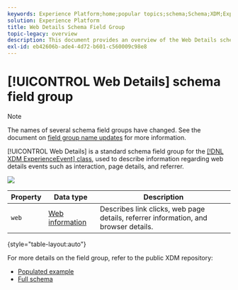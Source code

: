 ```yaml
---
keywords: Experience Platform;home;popular topics;schema;Schema;XDM;ExperienceEvent;fields;schemas;Schemas;Schema design;field group;field group;
solution: Experience Platform
title: Web Details Schema Field Group
topic-legacy: overview
description: This document provides an overview of the Web Details schema field group.
exl-id: eb42606b-ade4-4d72-b601-c560009c98e8
---
```

# [!UICONTROL Web Details] schema field group

>[!NOTE]
>
>The names of several schema field groups have changed. See the document on [field group name updates](../name-updates.md) for more information.

[!UICONTROL Web Details] is a standard schema field group for the [[!DNL XDM ExperienceEvent] class](../../classes/experienceevent.md), used to describe information regarding web details events such as interaction, page details, and referrer.

![](../../images/field-groups/web-details.png)

| Property | Data type | Description |
| --- | --- | --- |
| `web` | [Web information](../../data-types/web-information.md)  | Describes link clicks, web page details, referrer information, and browser details. |

{style="table-layout:auto"}

For more details on the field group, refer to the public XDM repository:

* [Populated example](https://github.com/adobe/xdm/blob/master/components/fieldgroups/experience-event/experienceevent-web.example.1.json)
* [Full schema](https://github.com/adobe/xdm/blob/master/components/fieldgroups/experience-event/experienceevent-web.schema.json)
